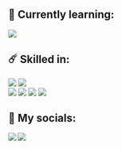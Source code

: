 ## 🎯 Currently learning:
![](https://img.shields.io/badge/Flutter-02569B?style=flat&logo=flutter&logoColor=white)
</br>
## ☄️ Skilled in:
![](https://img.shields.io/badge/Adobe%20Photoshop-31A8FF?style=flat&logo=Adobe%20Photoshop&logoColor=black)
![](https://img.shields.io/badge/Adobe%20after%20affects-CF96FD?style=flat&logo=Adobe%20after%20effects&logoColor=393665)
</br>
![](https://img.shields.io/badge/Lua-2C2D72?style=flat&logo=lua&logoColor=white)
![](https://img.shields.io/badge/PostgreSQL-316192?style=flat&logo=postgresql&logoColor=white)
![](https://img.shields.io/badge/Python-3776AB?style=flat&logo=python&logoColor=white)
![](https://img.shields.io/badge/JavaScript-F7DF1E?style=flat&logo=javascript&logoColor=black)
</br>
## 📌 My socials:
<a href="https://dsc.gg/revisione"><img align="left" src="https://img.shields.io/badge/Discord-7289DA?style=flat&logo=discord&logoColor=white"/></a>
<a href="https://www.youtube.com/c/xgorprod"><img align="left" src="https://img.shields.io/badge/YouTube-FF0000?style=flat&logo=youtube&logoColor=white)"/></a>
